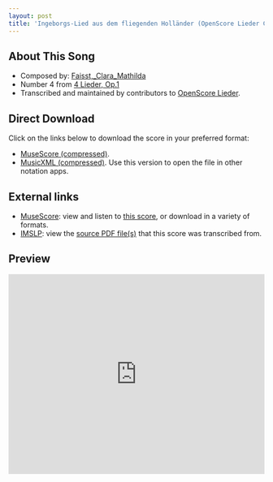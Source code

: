 ```yaml
---
layout: post
title: 'Ingeborgs-Lied aus dem fliegenden Holländer (OpenScore Lieder Corpus)'
---
```


## About This Song

- Composed by: [Faisst,_Clara_Mathilda](https://fourscoreandmore.org/openscore/lieder/Faisst,_Clara_Mathilda)
- Number 4 from [4 Lieder, Op.1](https://fourscoreandmore.org/openscore/lieder/Faisst,_Clara_Mathilda/4_Lieder,_Op.1)
- Transcribed and maintained by contributors to [OpenScore Lieder].

[OpenScore Lieder]: https://musescore.com/openscore-lieder-corpus

## Direct Download

Click on the links below to download the score in your preferred format:
- [MuseScore (compressed)](https://github.com/openscore/lieder/blob/main/scores/Faisst,_Clara_Mathilda/4_Lieder,_Op.1/4_Ingeborgs-Lied_aus_dem_fliegenden_Holländer/lc6260379.mscz?raw=true).
- [MusicXML (compressed)](https://github.com/openscore/lieder/blob/main/scores/Faisst,_Clara_Mathilda/4_Lieder,_Op.1/4_Ingeborgs-Lied_aus_dem_fliegenden_Holländer/lc6260379.mxl?raw=true). Use this version to open the file in other notation apps.

## External links

- [MuseScore]: view and listen to [this score][MuseScore], or download in a variety of formats.
- [IMSLP]: view the [source PDF file(s)][IMSLP] that this score was transcribed from.

[MuseScore]: https://musescore.com/score/6260379
[IMSLP]: https://imslp.org/wiki/Special:ReverseLookup/621595

## Preview

<iframe width="100%" height="394" src="https://musescore.com/openscore-lieder-corpus/scores/6260379/embed" frameborder="0" allowfullscreen allow="autoplay; fullscreen"></iframe>
